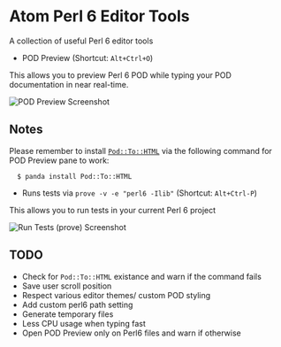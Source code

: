 # Atom Perl 6 Editor Tools

A collection of useful Perl 6 editor tools

- POD Preview (Shortcut: `Alt+Ctrl+O`)

This allows you to preview Perl 6 POD while typing your POD documentation in
near real-time.

![POD Preview Screenshot](https://raw.githubusercontent.com/azawawi/atom-perl6-editor-tools/master/atom-perl6-editor-tools-screenshot.png)

## Notes

Please remember to install [`Pod::To::HTML`](
  https://github.com/perl6/Pod-To-HTML) via the following command for POD Preview pane to work:

```
  $ panda install Pod::To::HTML
```

- Runs tests via ``prove -v -e "perl6 -Ilib"`` (Shortcut: `Alt+Ctrl-P`)

This allows you to run tests in your current Perl 6 project

![Run Tests (prove) Screenshot](https://raw.githubusercontent.com/azawawi/atom-perl6-editor-tools/master/atom-perl6-editor-tools-run-tests-screenshot.png)

## TODO

- Check for `Pod::To::HTML` existance and warn if the command fails
- Save user scroll position
- Respect various editor themes/ custom POD styling
- Add custom perl6 path setting
- Generate temporary files
- Less CPU usage when typing fast
- Open POD Preview only on Perl6 files and warn if otherwise